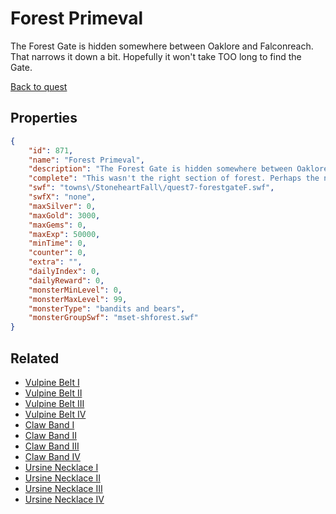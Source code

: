 # Forest Primeval

The Forest Gate is hidden somewhere between Oaklore and Falconreach. That narrows it down a bit. Hopefully it won't take TOO long to find the Gate.

[Back to quest](../quests.md)

## Properties

```json
{
    "id": 871,
    "name": "Forest Primeval",
    "description": "The Forest Gate is hidden somewhere between Oaklore and Falconreach. That narrows it down a bit. Hopefully it won't take TOO long to find the Gate.",
    "complete": "This wasn't the right section of forest. Perhaps the next location will the gate.",
    "swf": "towns\/StoneheartFall\/quest7-forestgateF.swf",
    "swfX": "none",
    "maxSilver": 0,
    "maxGold": 3000,
    "maxGems": 0,
    "maxExp": 50000,
    "minTime": 0,
    "counter": 0,
    "extra": "",
    "dailyIndex": 0,
    "dailyReward": 0,
    "monsterMinLevel": 0,
    "monsterMaxLevel": 99,
    "monsterType": "bandits and bears",
    "monsterGroupSwf": "mset-shforest.swf"
}
```

## Related

- [Vulpine Belt I](../items/6590-vulpine-belt-i.md)
- [Vulpine Belt II](../items/6591-vulpine-belt-ii.md)
- [Vulpine Belt III](../items/6592-vulpine-belt-iii.md)
- [Vulpine Belt IV](../items/6593-vulpine-belt-iv.md)
- [Claw Band I](../items/6594-claw-band-i.md)
- [Claw Band II](../items/6595-claw-band-ii.md)
- [Claw Band III](../items/6596-claw-band-iii.md)
- [Claw Band IV](../items/6597-claw-band-iv.md)
- [Ursine Necklace I](../items/6598-ursine-necklace-i.md)
- [Ursine Necklace II](../items/6599-ursine-necklace-ii.md)
- [Ursine Necklace III](../items/6600-ursine-necklace-iii.md)
- [Ursine Necklace IV](../items/6601-ursine-necklace-iv.md)

